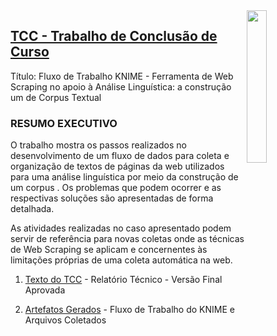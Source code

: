 <img src="/zImagens/capa-tcc.png" align="right" width="25%" height="25%"/>

## [TCC - Trabalho de Conclusão de Curso](/LinguagensEstatisticas)
Título: Fluxo de Trabalho KNIME - Ferramenta de Web Scraping no apoio à Análise Linguística: a construção um de Corpus Textual

### RESUMO EXECUTIVO

O trabalho mostra os passos realizados no desenvolvimento de um fluxo de dados para coleta e organização de textos de páginas da web utilizados para uma análise linguística por meio da construção de um corpus . Os problemas que podem ocorrer e as respectivas soluções são apresentadas de forma detalhada.

As atividades realizadas no caso apresentado podem servir de referência para novas coletas onde as técnicas de Web Scraping se aplicam e concernentes às limitações próprias de uma coleta automática na web.


1. [Texto do TCC](Desafio) - Relatório Técnico - Versão Final Aprovada

2. [Artefatos Gerados](ArtigoLeiDeBenford) - Fluxo de Trabalho do KNIME e Arquivos Coletados
